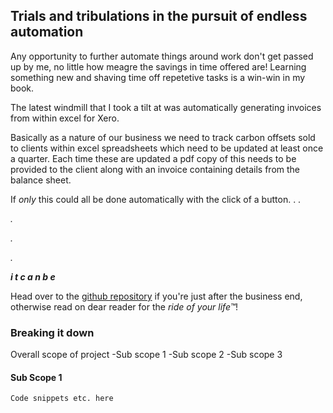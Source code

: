 ## Trials and tribulations in the pursuit of endless automation

Any opportunity to further automate things around work don't get passed up by me, no little how meagre the savings in time offered are!
Learning something new and shaving time off repetetive tasks is a win-win in my book. 

The latest windmill that I took a tilt at was automatically generating invoices from within excel for Xero. 

Basically as a nature of our business we need to track carbon offsets sold to clients within excel spreadsheets which need to be updated at least once a quarter. Each time these are updated a pdf copy of this needs to be provided to the client along with an invoice containing details from the balance sheet.

If *only* this could all be done automatically with the click of a button. . .

*.*

*.*

*.*

***i t   c a n  b e***

Head over to the [github repository](https://github.com/gnarly-charlie/excel-pyxero) if you're just after the business end, otherwise read on dear reader for the *ride of your life™*!

### Breaking it down

Overall scope of project
-Sub scope 1
-Sub scope 2
-Sub scope 3

#### Sub Scope 1

```markdown
Code snippets etc. here
```
